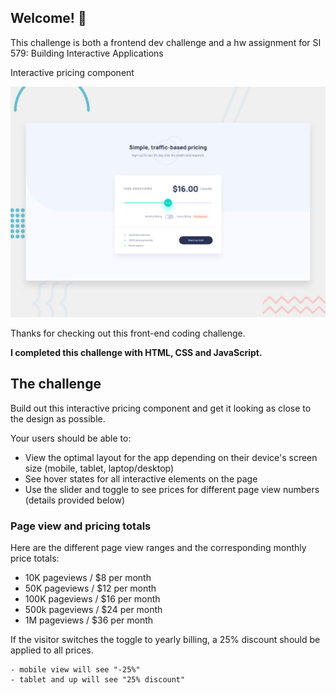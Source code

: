 ## Welcome! 👋

This challenge is both a frontend dev challenge and a hw assignment for SI 579: Building Interactive Applications

Interactive pricing component

![Design preview for the Interactive pricing component coding challenge](./design/desktop-preview.jpg)



Thanks for checking out this front-end coding challenge.


**I completed this challenge with HTML, CSS and JavaScript.**

## The challenge

Build out this interactive pricing component and get it looking as close to the design as possible.


Your users should be able to:

- View the optimal layout for the app depending on their device's screen size (mobile, tablet, laptop/desktop)
- See hover states for all interactive elements on the page
- Use the slider and toggle to see prices for different page view numbers (details provided below)


### Page view and pricing totals

Here are the different page view ranges and the corresponding monthly price totals:

- 10K pageviews / $8 per month
- 50K pageviews / $12 per month
- 100K pageviews / $16 per month
- 500k pageviews / $24 per month
- 1M pageviews / $36 per month

If the visitor switches the toggle to yearly billing, a 25% discount should be applied to all prices.

    - mobile view will see "-25%"
    - tablet and up will see "25% discount"




